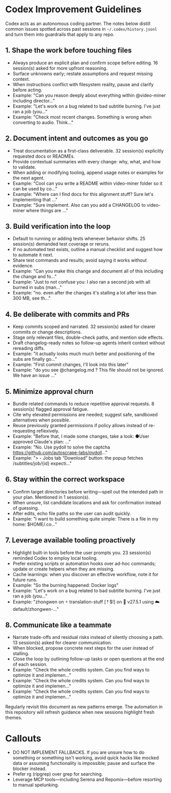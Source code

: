 # Codex Improvement Guidelines

Codex acts as an autonomous coding partner. The notes below distill common issues spotted across past sessions in `~/.codex/history.jsonl` and turn them into guardrails that apply to any repo.

## 1. Shape the work before touching files
- Always produce an explicit plan and confirm scope before editing. 16 session(s) asked for more upfront reasoning.
- Surface unknowns early; restate assumptions and request missing context.
- When instructions conflict with filesystem reality, pause and clarify before acting.
- Example: "Can you reason deeply about everything within @video-miner including director..."
- Example: "Let's work on a bug related to bad subtitle burning. I've just ran a job (you..."
- Example: "Check most recent changes. Something is wrong when converting to audio. Think..."

## 2. Document intent and outcomes as you go
- Treat documentation as a first-class deliverable. 32 session(s) explicitly requested docs or READMEs.
- Provide contextual summaries with every change: why, what, and how to validate.
- When adding or modifying tooling, append usage notes or examples for the next agent.
- Example: "Cool can you write a README within video-miner folder so it can be used by co..."
- Example: "Where can I find docs for this alignment stuff? Sure let's implementing that ..."
- Example: "Sure implement. Also can you add a CHANGELOG to video-miner where things are ..."

## 3. Build verification into the loop
- Default to running or adding tests whenever behavior shifts. 25 session(s) demanded test coverage or reruns.
- If no automated test exists, outline a manual checklist and suggest how to automate it next.
- Share test commands and results; avoid saying it works without evidence.
- Example: "Can you make this change and document all of this including the change and fo..."
- Example: "Just to not confuse you: I also ran a second job with all burned in subs (man..."
- Example: "no. even after the changes it's stalling a lot after less than 300 MB, see th..."

## 4. Be deliberate with commits and PRs
- Keep commits scoped and narrated. 32 session(s) asked for clearer commits or change descriptions.
- Stage only relevant files, double-check paths, and mention side effects.
- Draft changelog-ready notes so follow-up agents inherit context without rereading diffs.
- Example: "it actually looks much much better and positioning of the subs are finally go..."
- Example: "First commit changes, I'll look into this later"
- Example: "do you see @changelog.md ? This file should not be ignored. We have an issue ..."

## 5. Minimize approval churn
- Bundle related commands to reduce repetitive approval requests. 8 session(s) flagged approval fatigue.
- Cite why elevated permissions are needed; suggest safe, sandboxed alternatives when possible.
- Reuse previously granted permissions if policy allows instead of re-requesting reflexively.
- Example: "Before that, I made some changes, take a look: ●User approved Claude's plan: ..."
- Example: "No. Use pydoll to solve the captcha https://github.com/autoscrape-labs/pydoll..."
- Example: "> - Jobs tab “Download” button: the popup fetches /subtitles/job/{id} expecti..."

## 6. Stay within the correct workspace
- Confirm target directories before writing—spell out the intended path in your plan. Mentioned in 1 session(s).
- When unsure, list candidate locations and ask for confirmation instead of guessing.
- After edits, echo file paths so the user can audit quickly.
- Example: "I want to build something quite simple: There is a file in my home: $HOME/.co..."

## 7. Leverage available tooling proactively
- Highlight built-in tools before the user prompts you. 23 session(s) reminded Codex to employ local tooling.
- Prefer existing scripts or automation hooks over ad-hoc commands; update or create helpers when they are missing.
- Cache learnings: when you discover an effective workflow, note it for future runs.
- Example: "So the burning happened: Docker logs"
- Example: "Let's work on a bug related to bad subtitle burning. I've just ran a job (you..."
- Example: "zhongwen on  translation-stuff [⇡$!] on 🐳 v27.5.1 using ☁️ default/zhongwen-..."

## 8. Communicate like a teammate
- Narrate trade-offs and residual risks instead of silently choosing a path. 13 session(s) asked for clearer communication.
- When blocked, propose concrete next steps for the user instead of stalling.
- Close the loop by outlining follow-up tasks or open questions at the end of each session.
- Example: "Check the whole credits system. Can you find ways to optimize it and implemen..."
- Example: "Check the whole credits system. Can you find ways to optimize it and implemen..."
- Example: "Check the whole credits system. Can you find ways to optimize it and implemen..."

Regularly revisit this document as new patterns emerge. The automation in this repository will refresh guidance when new sessions highlight fresh themes.

# Callouts

- DO NOT IMPLEMENT FALLBACKS. If you are unsure how to do something or something isn't working, avoid quick hacks like mocked data or assuming functionality is impossible; pause and surface the blocker instead.
- Prefer rg (ripgrep) over grep for searching.
- Leverage MCP tools—including Serena and Repomix—before resorting to manual spelunking.
